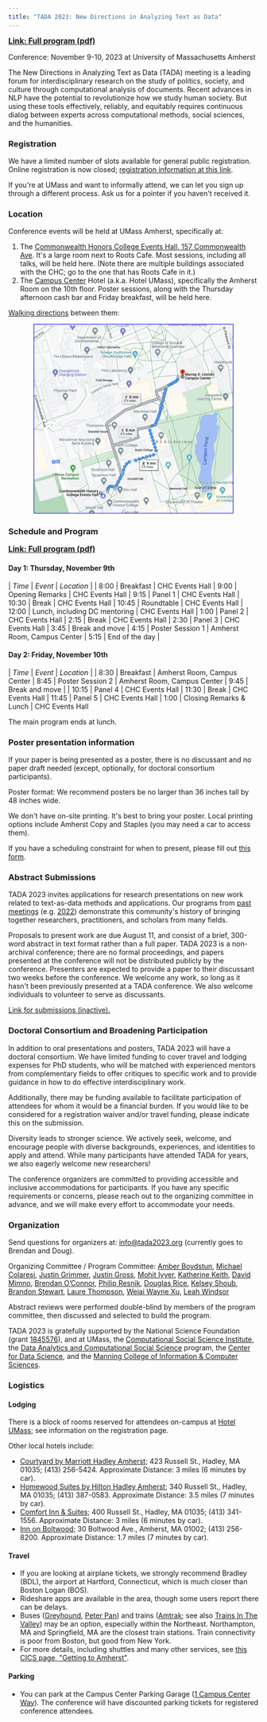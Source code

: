 ```yaml
---
title: "TADA 2023: New Directions in Analyzing Text as Data"
---
```


<a style="font-size:110%; font-weight: bold" href="assets/program.pdf">Link: Full program (pdf)</a>

Conference: November 9-10, 2023 at University of Massachusetts Amherst

The New Directions in Analyzing Text as Data (TADA) meeting is a leading forum for interdisciplinary research on the study of politics, society, and culture through computational analysis of documents. Recent advances in NLP have the potential to revolutionize how we study human society. But using these tools effectively, reliably, and equitably requires continuous dialog between experts across computational methods, social sciences, and the humanities. 



### Registration

We have a limited number of slots available for general public registration.
Online registration is now closed; [registration information at this link](https://umass.irisregistration.com/Form/TADA).

If you're at UMass and want to informally attend, we can let you sign up through a different process.  Ask us for a pointer if you haven't received it.

### Location

Conference events will be held at UMass Amherst, specifically at:

1. The [Commonwealth Honors College Events Hall, 157 Commonwealth Ave](https://maps.app.goo.gl/uRejRroGvgi7ktbe9).  It's a large room next to Roots Cafe.  Most sessions, including all talks, will be held here.   (Note there are multiple buildings associated with the CHC; go to the one that has Roots Cafe in it.)
2. The [Campus Center](https://maps.app.goo.gl/AmKDqGrUH8gP2cre6) Hotel (a.k.a. Hotel UMass), specifically the Amherst Room on the 10th floor.  Poster sessions, along with the Thursday afternoon cash bar and Friday breakfast, will be held here.

[Walking directions](https://goo.gl/maps/PcQKzJ1VMcjCapnc8) between them:

<!--<center><a href="https://goo.gl/maps/BuBRHGKQNfsCNnvE6"><img style="max-width:400px; border: 1px solid blue;" src="assets/map_edited.png"/></a></center>-->
<center><a href="https://maps.app.goo.gl/UigggRCFSTqB2Dq97"><img style="max-width:400px; border: 1px solid blue;" src="assets/map_edited2.png"/></a></center>

### Schedule and Program

<a style="font-size:110%; font-weight: bold" href="assets/program.pdf">Link: Full program (pdf)</a>

#### Day 1: Thursday, November 9th

| *Time* | *Event* | *Location* |
| 8:00	| Breakfast | CHC Events Hall
| 9:00	| Opening Remarks | CHC Events Hall
| 9:15	| Panel 1 | CHC Events Hall
| 10:30	| Break | CHC Events Hall
| 10:45	| Roundtable | CHC Events Hall
| 12:00	| Lunch, including DC mentoring | CHC Events Hall
| 1:00	| Panel 2 | CHC Events Hall
| 2:15	| Break | CHC Events Hall
| 2:30	| Panel 3 | CHC Events Hall
| 3:45	| Break and move
| 4:15 | Poster Session 1 | Amherst Room, Campus Center
| 5:15	| End of the day |


#### Day 2: Friday, November 10th

| *Time* | *Event* | *Location* |
| 8:30	| Breakfast | Amherst Room, Campus Center
| 8:45	| Poster Session 2 | Amherst Room, Campus Center
| 9:45 | Break and move |
| 10:15 | Panel 4 | CHC Events Hall
| 11:30	| Break | CHC Events Hall
| 11:45	| Panel 5 | CHC Events Hall
|  1:00 | Closing Remarks & Lunch | CHC Events Hall

The main program ends at lunch.  


<!--
### Key Dates

- Submission deadline: **August 11th** (extended; orginally was Aug. 4)
- Notification of acceptance: Week of August 28th
- Registration opens: September 5th
- Papers circulated to discussants: October 26th
- Conference: November 9th and 10th
-->

### Poster presentation information

If your paper is being presented as a poster, there is no discussant and no paper draft needed (except, optionally, for doctoral consortium participants).

Poster format: We recommend posters be no larger than 36 inches tall by 48 inches wide.

We don't have on-site printing.  It's best to bring your poster.  Local printing options include Amherst Copy and Staples (you may need a car to access them).

If you have a scheduling constraint for when to present, please fill out [this form](https://docs.google.com/forms/d/e/1FAIpQLSdvPC3tNYyoRNL_FjVsr59e1MafcDTj_SiG8Hn_3WxlvoFyZQ/viewform?usp=sf_link).


### Abstract Submissions

TADA 2023 invites applications for research presentations on new work related to text-as-data methods and applications. Our programs from [past meetings](https://textasdata.github.io/events/) (e.g. [2022](https://tada2022.org/)) demonstrate this community's history of bringing together researchers, practitioners, and scholars from many fields.

Proposals to present work are due August 11, and consist of a brief, 300-word abstract in text format rather than a full paper.  TADA 2023 is a non-archival conference; there are no formal proceedings, and papers presented at the conference will not be distributed publicly by the conference. Presenters are expected to provide a paper to their discussant two weeks before the conference. We welcome any work, so long as it hasn't been previously presented at a TADA conference. We also welcome individuals to volunteer to serve as discussants.

[Link for submissions (inactive).](https://docs.google.com/forms/d/e/1FAIpQLSfpsWgM44dfn3HRrQVq3uGXstBvRN6rbuO8gJLchMVYApcaww/viewform?usp=sf_link)

### Doctoral Consortium and Broadening Participation

In addition to oral presentations and posters, TADA 2023 will have a doctoral consortium. We have limited funding to cover travel and lodging expenses for PhD students, who will be matched with experienced mentors from complementary fields to offer critiques to specific work and to provide guidance in how to do effective interdisciplinary work.

Additionally, there may be funding available to facilitate participation of attendees for whom it would be a financial burden.  If you would like to be considered for a registration waiver and/or travel funding, please indicate this on the submission.

Diversity leads to stronger science. We actively seek, welcome, and encourage people with diverse backgrounds, experiences, and identities to apply and attend. While many participants have attended TADA for years, we also eagerly welcome new researchers!

The conference organizers are committed to providing accessible and inclusive accommodations for participants. If you have any specific requirements or concerns, please reach out to the organizing committee in advance, and we will make every effort to accommodate your needs.

### Organization

Send questions for organizers at: <a href="mailto:info@tada2023.org">info@tada2023.org</a> (currently goes to Brendan and Doug).

Organizing Committee / Program Committee:
[Amber Boydstun](http://www.amber-boydstun.com/), [Michael Colaresi](http://michaelcolaresi.com/), [Justin Grimmer](https://www.justingrimmer.org/), [Justin Gross](http://justinhgross.com/), [Mohit Iyyer](https://people.cs.umass.edu/~miyyer/), [Katherine Keith](https://kakeith.github.io/), [David Mimno](https://mimno.infosci.cornell.edu/), [Brendan O’Connor](http://brenocon.com/), [Philip Resnik](http://users.umiacs.umd.edu/~resnik/), [Douglas Rice](http://douglas-rice.net/), [Kelsey Shoub](https://www.kelseyshoub.com/), [Brandon Stewart](https://scholar.princeton.edu/bstewart), [Laure Thompson](https://people.cs.umass.edu/~laurejt/), [Weiai Wayne Xu](https://curiositybits.cc/), [Leah Windsor](https://www.thewordwitch.dev/home)

Abstract reviews were performed double-blind by members of the program
committee, then discussed and selected to build the program.

TADA 2023 is gratefully supported by 
the National Science Foundation (grant [1845576](https://www.nsf.gov/awardsearch/showAward?AWD_ID=1845576)),
and at UMass,
the [Computational Social Science Institute](https://www.cssi.umass.edu/),
the [Data Analytics and Computational Social Science](https://www.umass.edu/social-sciences/academics/dacss) program,
the [Center for Data Science](https://ds.cs.umass.edu/),
and the [Manning College of Information & Computer Sciences](https://www.cics.umass.edu/).



### Logistics

#### Lodging
There is a block of rooms reserved for attendees on-campus at [Hotel UMass](https://hotelumass.com/); see information on the registration page.

Other local hotels include:
- [Courtyard by Marriott Hadley Amherst](https://www.marriott.com/en-us/hotels/bdlhd-courtyard-hadley-amherst/overview/?scid=f2ae0541-1279-4f24-b197-a979c79310b0); 423 Russell St., Hadley, MA 01035; (413) 256-5424.  Approximate Distance: 3 miles (6 minutes by car).
- [Homewood Suites by Hilton Hadley Amherst](https://www.hilton.com/en/hotels/bdlhahw-homewood-suites-hadley-amherst/?SEO_id=GMB-AMER-HW-BDLHAHW&y_source=1_MTIyMDc5NzEtNzE1LWxvY2F0aW9uLndlYnNpdGU%3D); 340 Russell St., Hadley, MA 01035; (413) 387-0583.  Approximate Distance: 3.5 miles (7 minutes by car).
- [Comfort Inn & Suites](https://www.choicehotels.com/massachusetts/hadley/comfort-inn-hotels/ma263?mc=llgoxxpx); 400 Russell St., Hadley, MA 01035; (413) 341-1556.  Approximate Distance: 3 miles (6 minutes by car).
- [Inn on Boltwood](https://www.innonboltwood.com/); 30 Boltwood Ave., Amherst, MA 01002; (413) 256-8200.  Approximate Distance: 1.7 miles (7 minutes by car).


#### Travel

 - If you are looking at airplane tickets, we strongly recommend Bradley (BDL), the airport at Hartford, Connecticut, which is much closer than Boston Logan (BOS).  
 - Rideshare apps are available in the area, though some users report there can be delays.
 - Buses ([Greyhound](https://www.greyhound.com/), [Peter Pan](https://peterpanbus.com/)) and trains ([Amtrak](https://www.amtrak.com/); see also [Trains In The Valley](https://trainsinthevalley.org/travel-options/)) may be an option, especially within the Northeast.  Northampton, MA and Springfield, MA are the closest train stations. Train connectivity is poor from Boston, but good from New York.
 - For more details, including shuttles and many other services, see [this CICS page, "Getting to Amherst"](https://www.cics.umass.edu/grads/arriving-amherst).


#### Parking

- You can park at the Campus Center Parking Garage (<a href="https://www.google.com/maps/place/1+Campus+Center+Way,+Amherst,+MA+01003/@42.3931482,-72.5328245,17z/">1 Campus Center Way</a>). The conference will have discounted parking tickets for registered conference attendees.
